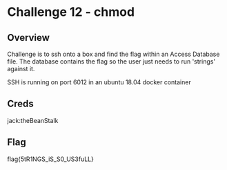 # Challenge 12 - chmod

## Overview 

Challenge is to ssh onto a box and find the flag within an Access Database file. The database contains the flag so the user just needs to run 'strings' against it.

SSH is running on port 6012 in an ubuntu 18.04 docker container

## Creds

jack:theBeanStalk

## Flag

flag{5tR1NGS_iS_S0_US3fuLL}